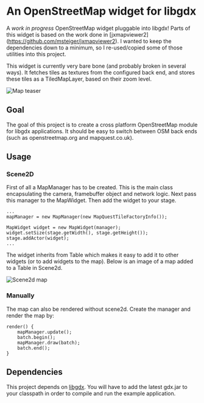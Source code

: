 # An OpenStreetMap widget for libgdx

A _work in progress_ OpenStreetMap widget pluggable into libgdx!  Parts
of this widget is based on the work done in [jxmapviewer2]
(https://github.com/msteiger/jxmapviewer2). I wanted to keep the
dependencies down to a minimum, so I re-used/copied some of those
utilities into this project.

This widget is currently very bare bone (and probably broken in several
ways). It fetches tiles as textures from the configured back end, and
stores these tiles as a TiledMapLayer, based on their zoom level.

![Map teaser](http://mehl.no/maps/teaser.png "teaser!")

## Goal

The goal of this project is to create a cross platform OpenStreetMap
module for libgdx applications. It should be easy to switch between OSM
back ends (such as openstreetmap.org and mapquest.co.uk).

## Usage

### Scene2D

First of all a MapManager has to be created. This is the main class
encapsulating the camera, framebuffer object and network logic. Next
pass this manager to the MapWidget. Then add the widget to your stage.

    ...
    mapManager = new MapManager(new MapQuestTileFactoryInfo());

    MapWidget widget = new MapWidget(manager);
    widget.setSize(stage.getWidth(), stage.getHeight());
    stage.addActor(widget);
    ...

The widget inherits from Table which makes it easy to add it to other
widgets (or to add widgets to the map). Below is an image of a map added
to a Table in Scene2d.

![Scene2d map](http://mehl.no/maps/scene2d-maps.png "scene2d!")

### Manually

The map can also be rendered without scene2d. Create the manager and
render the map by:

    render() {
        mapManager.update();
        batch.begin();
        mapManager.draw(batch);
        batch.end();
    }

## Dependencies

This project depends on [libgdx](https://github.com/libgdx/). You will
have to add the latest gdx.jar to your classpath in order to compile and
run the example application.
